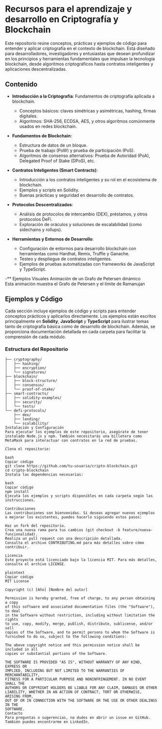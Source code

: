 # Recursos para el aprendizaje y desarrollo en Criptografía y Blockchain

Este repositorio reúne conceptos, prácticas y ejemplos de código para entender y aplicar criptografía en el contexto de blockchain. Está diseñado para desarrolladores, investigadores y entusiastas que desean profundizar en los principios y herramientas fundamentales que impulsan la tecnología blockchain, desde algoritmos criptográficos hasta contratos inteligentes y aplicaciones descentralizadas.

## Contenido

- **Introducción a la Criptografía**: Fundamentos de criptografía aplicada a blockchain.
  - Conceptos básicos: claves simétricas y asimétricas, hashing, firmas digitales.
  - Algoritmos: SHA-256, ECDSA, AES, y otros algoritmos comúnmente usados en redes blockchain.

- **Fundamentos de Blockchain**:
  - Estructura de datos de un bloque.
  - Prueba de trabajo (PoW) y prueba de participación (PoS).
  - Algoritmos de consenso alternativos: Prueba de Autoridad (PoA), Delegated Proof of Stake (DPoS), etc.

- **Contratos Inteligentes (Smart Contracts)**:
  - Introducción a los contratos inteligentes y su rol en el ecosistema de blockchain.
  - Ejemplos y scripts en Solidity.
  - Buenas prácticas y seguridad en desarrollo de contratos.

- **Protocolos Descentralizados**:
  - Análisis de protocolos de intercambio (DEX), préstamos, y otros protocolos DeFi.
  - Exploración de oráculos y soluciones de escalabilidad (como sidechains y rollups).
  
- **Herramientas y Entornos de Desarrollo**:
  - Configuración de entornos para desarrollo blockchain con herramientas como Hardhat, Remix, Truffle y Ganache.
  - Testeo y despliegue de contratos inteligentes.
  - Ejemplos de pruebas automatizadas con frameworks de JavaScript y TypeScript.
 
-** Ejemplos Visuales
Animación de un Grafo de Petersen dinámico  
Esta animación muestra el Grafo de Petersen y el límite de Ramanujan



## Ejemplos y Código

Cada sección incluye ejemplos de código y scripts para entender conceptos prácticos y aplicarlos directamente. Los ejemplos están escritos principalmente en **Solidity**, **JavaScript** y **TypeScript** para ilustrar temas tanto de criptografía básica como de desarrollo de blockchain. Además, se proporciona documentación detallada en cada carpeta para facilitar la comprensión de cada módulo.

### Estructura del Repositorio

```plaintext
├── cryptography/
│   ├── hashing/
│   ├── encryption/
│   └── signatures/
├── blockchain/
│   ├── block-structure/
│   ├── consensus/
│   └── proof-of-stake/
├── smart-contracts/
│   ├── solidity-examples/
│   ├── security/
│   └── tests/
└── defi-protocols/
    ├── dex/
    ├── lending/
    └── scalability/
Instalación y Configuración
Para ejecutar los ejemplos de este repositorio, asegúrate de tener instalado Node.js y npm. También necesitarás una billetera como MetaMask para interactuar con contratos en la red de pruebas.

Clona el repositorio:

bash
Copiar código
git clone https://github.com/tu-usuario/cripto-blockchain.git
cd cripto-blockchain
Instala las dependencias necesarias:

bash
Copiar código
npm install
Ejecuta los ejemplos y scripts disponibles en cada carpeta según las instrucciones.

Contribuciones
Las contribuciones son bienvenidas. Si deseas agregar nuevos ejemplos o mejorar los existentes, puedes hacerlo siguiendo estos pasos:

Haz un fork del repositorio.
Crea una nueva rama para tus cambios (git checkout -b feature/nueva-funcionalidad).
Realiza un pull request con una descripción detallada.
Consulta el archivo CONTRIBUTING.md para más detalles sobre cómo contribuir.

Licencia
Este proyecto está licenciado bajo la licencia MIT. Para más detalles, consulta el archivo LICENSE.

plaintext
Copiar código
MIT License

Copyright (c) [Año] [Nombre del autor]

Permission is hereby granted, free of charge, to any person obtaining a copy
of this software and associated documentation files (the "Software"), to deal
in the Software without restriction, including without limitation the rights
to use, copy, modify, merge, publish, distribute, sublicense, and/or sell
copies of the Software, and to permit persons to whom the Software is
furnished to do so, subject to the following conditions:

The above copyright notice and this permission notice shall be included in all
copies or substantial portions of the Software.

THE SOFTWARE IS PROVIDED "AS IS", WITHOUT WARRANTY OF ANY KIND, EXPRESS OR
IMPLIED, INCLUDING BUT NOT LIMITED TO THE WARRANTIES OF MERCHANTABILITY,
FITNESS FOR A PARTICULAR PURPOSE AND NONINFRINGEMENT. IN NO EVENT SHALL THE
AUTHORS OR COPYRIGHT HOLDERS BE LIABLE FOR ANY CLAIM, DAMAGES OR OTHER
LIABILITY, WHETHER IN AN ACTION OF CONTRACT, TORT OR OTHERWISE, ARISING FROM,
OUT OF OR IN CONNECTION WITH THE SOFTWARE OR THE USE OR OTHER DEALINGS IN THE
SOFTWARE.
Contacto
Para preguntas o sugerencias, no dudes en abrir un issue en GitHub. También puedes encontrarme en LinkedIn.
